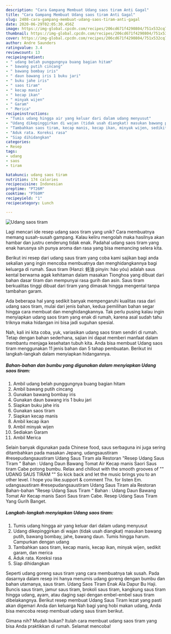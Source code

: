 ```yaml
---
description: "Cara Gampang Membuat Udang saos tiram Anti Gagal"
title: "Cara Gampang Membuat Udang saos tiram Anti Gagal"
slug: 2408-cara-gampang-membuat-udang-saos-tiram-anti-gagal
date: 2020-06-29T02:05:30.456Z
image: https://img-global.cpcdn.com/recipes/206cd671f4290804/751x532cq70/udang-saos-tiram-foto-resep-utama.jpg
thumbnail: https://img-global.cpcdn.com/recipes/206cd671f4290804/751x532cq70/udang-saos-tiram-foto-resep-utama.jpg
cover: https://img-global.cpcdn.com/recipes/206cd671f4290804/751x532cq70/udang-saos-tiram-foto-resep-utama.jpg
author: Andre Saunders
ratingvalue: 3.4
reviewcount: 13
recipeingredient:
- " udang belah punggungnya buang bagian hitam"
- " bawang putih cincang"
- " bawang bombay iris"
- " daun bawang iris 1 buku jari"
- " buku jahe iris"
- " saos tiram"
- " kecap manis"
- " kecap ikan"
- " minyak wijen"
- " Garam"
- " Merica"
recipeinstructions:
- "Tumis udang hingga air yang keluar dari dalam udang menyusut"
- "Udang dikepinggirkan di wajan (tidak usah diangkat) masukan bawang putih, bawang bombay, jahe, bawang daun. Tumis hingga harum. Campurkan dengan udang"
- "Tambahkan saos tiram, kecap manis, kecap ikan, minyak wijen, sedikit garam, dan merica"
- "Aduk rata. Koreksi rasa"
- "Siap dihidangkan"
categories:
- Resep
tags:
- udang
- saos
- tiram

katakunci: udang saos tiram 
nutrition: 174 calories
recipecuisine: Indonesian
preptime: "PT26M"
cooktime: "PT60M"
recipeyield: "1"
recipecategory: Lunch

---
```



![Udang saos tiram](https://img-global.cpcdn.com/recipes/206cd671f4290804/751x532cq70/udang-saos-tiram-foto-resep-utama.jpg)

Lagi mencari ide resep udang saos tiram yang unik? Cara membuatnya memang susah-susah gampang. Kalau keliru mengolah maka hasilnya akan hambar dan justru cenderung tidak enak. Padahal udang saos tiram yang enak harusnya sih punya aroma dan rasa yang bisa memancing selera kita.

Berikut ini resep dari udang saus tiram yang coba kami sajikan bagi anda sekalian yang ingin mencoba membuatnya dan menghidangkannya bagi keluarga di rumah. Saus tiram (Hanzi: 蚝油 pinyin: háo yóu) adalah saus kental berwarna agak kehitaman dalam masakan Tionghoa yang dibuat dari bahan dasar tiram dan mempunyai rasa gurih dan asin. Saus tiram berkualitas tinggi dibuat dari tiram yang dimasak hingga mengental tanpa tambahan garam.

Ada beberapa hal yang sedikit banyak mempengaruhi kualitas rasa dari udang saos tiram, mulai dari jenis bahan, kedua pemilihan bahan segar hingga cara membuat dan menghidangkannya. Tak perlu pusing kalau ingin menyiapkan udang saos tiram yang enak di rumah, karena asal sudah tahu triknya maka hidangan ini bisa jadi suguhan spesial.


Nah, kali ini kita coba, yuk, variasikan udang saos tiram sendiri di rumah. Tetap dengan bahan sederhana, sajian ini dapat memberi manfaat dalam membantu menjaga kesehatan tubuh kita. Anda bisa membuat Udang saos tiram menggunakan 11 jenis bahan dan 5 tahap pembuatan. Berikut ini langkah-langkah dalam menyiapkan hidangannya.

<!--inarticleads1-->

##### Bahan-bahan dan bumbu yang digunakan dalam menyiapkan Udang saos tiram:

1. Ambil  udang belah punggungnya buang bagian hitam
1. Ambil  bawang putih cincang
1. Gunakan  bawang bombay iris
1. Gunakan  daun bawang iris 1 buku jari
1. Siapkan  buku jahe iris
1. Gunakan  saos tiram
1. Siapkan  kecap manis
1. Ambil  kecap ikan
1. Ambil  minyak wijen
1. Sediakan  Garam
1. Ambil  Merica


Selain banyak digunakan pada Chinese food, saus serbaguna ini juga sering ditambahkan pada masakan Jepang. udangsaustiram #resepudangsaustiram Udang Saus Tiram ala Restoran &#34;Resep Udang Saus Tiram &#34; Bahan : Udang Daun Bawang Tomat Air Kecap manis Saori Saus tiram Cabe potong bumbu. Relax and chillout with the smooth grooves of &#34;&#34; UDANG SAUS TIRAM &#34;&#34; So kick back and let the music brings you to an other level. I hope you like.support &amp; comment Thx. for listen Em. udangsaustiram #resepudangsaustiram Udang Saus Tiram ala Restoran Bahan-bahan &#34;Resep Udang Saus Tiram &#34; Bahan : Udang Daun Bawang Tomat Air Kecap manis Saori Saus tiram Cabe. Resep Udang Saus Tiram Yang Gurih Banget. 

<!--inarticleads2-->

##### Langkah-langkah menyiapkan Udang saos tiram:

1. Tumis udang hingga air yang keluar dari dalam udang menyusut
1. Udang dikepinggirkan di wajan (tidak usah diangkat) masukan bawang putih, bawang bombay, jahe, bawang daun. Tumis hingga harum. Campurkan dengan udang
1. Tambahkan saos tiram, kecap manis, kecap ikan, minyak wijen, sedikit garam, dan merica
1. Aduk rata. Koreksi rasa
1. Siap dihidangkan


Seperti udang goreng saus tiram yang cara membuatnya tak susah. Pada dasarnya dalam resep ini hanya menumis udang goreng dengan bumbu dan bahan utamanya, saus tiram. Udang Saos Tiram Enak Ala Dapur Bu Haji. Buncis saus tiram, jamur saus tiram, brokoli saus tiram, kangkung saus tiram hingga udang, ayam, atau daging sapi dengan embel-embel saus tiram dibelakangnya. Berikut resep membuat Udang Saus Tiram lezat yang pasti akan digemari Anda dan keluarga Nah bagi yang hobi makan udang, Anda bisa mencoba resep membuat udang saus tiram berikut. 

Gimana nih? Mudah bukan? Itulah cara membuat udang saos tiram yang bisa Anda praktikkan di rumah. Selamat mencoba!
